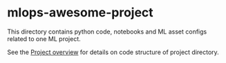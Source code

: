 # mlops-awesome-project

This directory contains python code, notebooks and ML asset configs related to one ML project.

See the [Project overview](../docs/project-overview.md) for details on code structure of project directory.